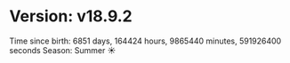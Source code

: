 # Version: v18.9.2
Time since birth: 6851 days, 164424 hours, 9865440 minutes, 591926400 seconds
Season: Summer ☀️
